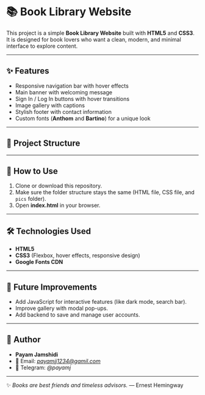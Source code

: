 # 📚 Book Library Website

This project is a simple **Book Library Website** built with **HTML5** and **CSS3**.  
It is designed for book lovers who want a clean, modern, and minimal interface to explore content.  

---

## ✨ Features

- Responsive navigation bar with hover effects  
- Main banner with welcoming message  
- Sign In / Log In buttons with hover transitions  
- Image gallery with captions  
- Stylish footer with contact information  
- Custom fonts (**Anthom** and **Bartino**) for a unique look  

---

## 📂 Project Structure


---

## 🚀 How to Use

1. Clone or download this repository.  
2. Make sure the folder structure stays the same (HTML file, CSS file, and `pics` folder).  
3. Open **index.html** in your browser.  

---

## 🛠️ Technologies Used

- **HTML5**  
- **CSS3** (Flexbox, hover effects, responsive design)  
- **Google Fonts CDN**  

---

## 📌 Future Improvements

- Add JavaScript for interactive features (like dark mode, search bar).  
- Improve gallery with modal pop-ups.  
- Add backend to save and manage user accounts.  

---

## 👤 Author

- **Payam Jamshidi**  
- 📧 Email: *payamjj1234@gamil.com*  
- 📱 Telegram: *@payamj*  

---

✨ *Books are best friends and timeless advisors.* — Ernest Hemingway
